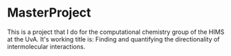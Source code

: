 # MasterProject
This is a project that I do for the computational chemistry group of the HIMS at the UvA. It's working title is: Finding and quantifying the directionality of intermolecular interactions.
